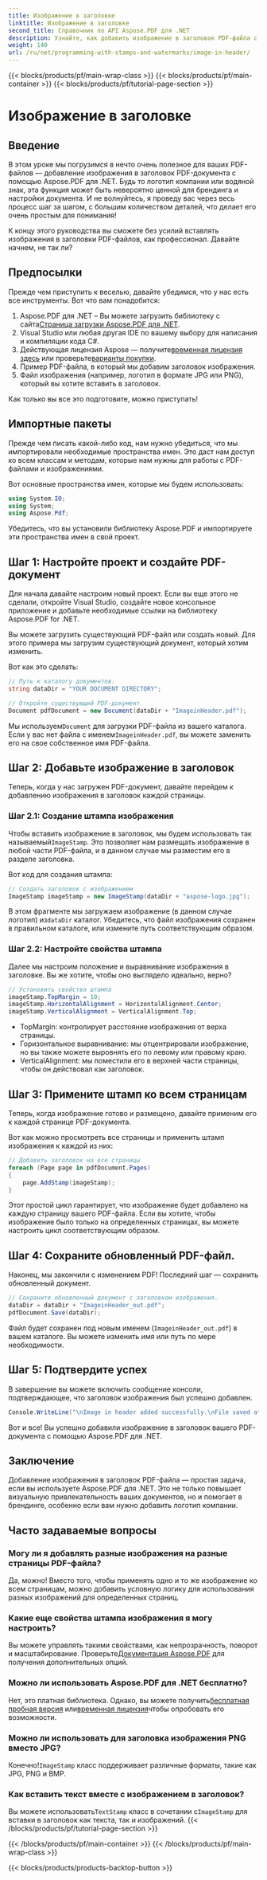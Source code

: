 ```yaml
---
title: Изображение в заголовке
linktitle: Изображение в заголовке
second_title: Справочник по API Aspose.PDF для .NET
description: Узнайте, как добавить изображение в заголовок PDF-файла с помощью Aspose.PDF для .NET, в этом пошаговом руководстве.
weight: 140
url: /ru/net/programming-with-stamps-and-watermarks/image-in-header/
---
```


{{< blocks/products/pf/main-wrap-class >}}
{{< blocks/products/pf/main-container >}}
{{< blocks/products/pf/tutorial-page-section >}}

# Изображение в заголовке

## Введение

В этом уроке мы погрузимся в нечто очень полезное для ваших PDF-файлов — добавление изображения в заголовок PDF-документа с помощью Aspose.PDF для .NET. Будь то логотип компании или водяной знак, эта функция может быть невероятно ценной для брендинга и настройки документа. И не волнуйтесь, я проведу вас через весь процесс шаг за шагом, с большим количеством деталей, что делает его очень простым для понимания!

К концу этого руководства вы сможете без усилий вставлять изображения в заголовки PDF-файлов, как профессионал. Давайте начнем, не так ли?

## Предпосылки

Прежде чем приступить к веселью, давайте убедимся, что у нас есть все инструменты. Вот что вам понадобится:

1.  Aspose.PDF для .NET – Вы можете загрузить библиотеку с сайта[Страница загрузки Aspose.PDF для .NET](https://releases.aspose.com/pdf/net/).
2. Visual Studio или любая другая IDE по вашему выбору для написания и компиляции кода C#.
3.  Действующая лицензия Aspose — получите[временная лицензия здесь](https://purchase.aspose.com/temporary-license/) или проверьте[варианты покупки](https://purchase.aspose.com/buy).
4. Пример PDF-файла, в который мы добавим заголовок изображения.
5. Файл изображения (например, логотип в формате JPG или PNG), который вы хотите вставить в заголовок.

Как только вы все это подготовите, можно приступать!

## Импортные пакеты

Прежде чем писать какой-либо код, нам нужно убедиться, что мы импортировали необходимые пространства имен. Это даст нам доступ ко всем классам и методам, которые нам нужны для работы с PDF-файлами и изображениями.

Вот основные пространства имен, которые мы будем использовать:

```csharp
using System.IO;
using System;
using Aspose.Pdf;
```

Убедитесь, что вы установили библиотеку Aspose.PDF и импортируете эти пространства имен в свой проект.

## Шаг 1: Настройте проект и создайте PDF-документ

Для начала давайте настроим новый проект. Если вы еще этого не сделали, откройте Visual Studio, создайте новое консольное приложение и добавьте необходимые ссылки на библиотеку Aspose.PDF for .NET.

Вы можете загрузить существующий PDF-файл или создать новый. Для этого примера мы загрузим существующий документ, который хотим изменить.

Вот как это сделать:

```csharp
// Путь к каталогу документов.
string dataDir = "YOUR DOCUMENT DIRECTORY";

// Откройте существующий PDF-документ
Document pdfDocument = new Document(dataDir + "ImageinHeader.pdf");
```

 Мы используем`Document` для загрузки PDF-файла из вашего каталога. Если у вас нет файла с именем`ImageinHeader.pdf`, вы можете заменить его на свое собственное имя PDF-файла.

## Шаг 2: Добавьте изображение в заголовок

Теперь, когда у нас загружен PDF-документ, давайте перейдем к добавлению изображения в заголовок каждой страницы.

### Шаг 2.1: Создание штампа изображения
 Чтобы вставить изображение в заголовок, мы будем использовать так называемый`ImageStamp`. Это позволяет нам размещать изображение в любой части PDF-файла, и в данном случае мы разместим его в разделе заголовка.

Вот код для создания штампа:

```csharp
// Создать заголовок с изображением
ImageStamp imageStamp = new ImageStamp(dataDir + "aspose-logo.jpg");
```

 В этом фрагменте мы загружаем изображение (в данном случае логотип) из`dataDir` каталог. Убедитесь, что файл изображения сохранен в правильном каталоге, или измените путь соответствующим образом.

### Шаг 2.2: Настройте свойства штампа
Далее мы настроим положение и выравнивание изображения в заголовке. Вы же хотите, чтобы оно выглядело идеально, верно?

```csharp
// Установить свойства штампа
imageStamp.TopMargin = 10;
imageStamp.HorizontalAlignment = HorizontalAlignment.Center;
imageStamp.VerticalAlignment = VerticalAlignment.Top;
```

- TopMargin: контролирует расстояние изображения от верха страницы.
- Горизонтальное выравнивание: мы отцентрировали изображение, но вы также можете выровнять его по левому или правому краю.
- VerticalAlignment: мы поместили его в верхней части страницы, чтобы он действовал как заголовок.

## Шаг 3: Примените штамп ко всем страницам

Теперь, когда изображение готово и размещено, давайте применим его к каждой странице PDF-документа.

Вот как можно просмотреть все страницы и применить штамп изображения к каждой из них:

```csharp
// Добавить заголовок на все страницы
foreach (Page page in pdfDocument.Pages)
{
    page.AddStamp(imageStamp);
}
```

Этот простой цикл гарантирует, что изображение будет добавлено на каждую страницу вашего PDF-файла. Если вы хотите, чтобы изображение было только на определенных страницах, вы можете настроить цикл соответствующим образом.

## Шаг 4: Сохраните обновленный PDF-файл.

Наконец, мы закончили с изменением PDF! Последний шаг — сохранить обновленный документ.

```csharp
// Сохраните обновленный документ с заголовком изображения.
dataDir = dataDir + "ImageinHeader_out.pdf";
pdfDocument.Save(dataDir);
```

Файл будет сохранен под новым именем (`ImageinHeader_out.pdf`) в вашем каталоге. Вы можете изменить имя или путь по мере необходимости.

## Шаг 5: Подтвердите успех

В завершение вы можете включить сообщение консоли, подтверждающее, что заголовок изображения был успешно добавлен.

```csharp
Console.WriteLine("\nImage in header added successfully.\nFile saved at " + dataDir);
```

Вот и все! Вы успешно добавили изображение в заголовок вашего PDF-документа с помощью Aspose.PDF для .NET.

## Заключение

Добавление изображения в заголовок PDF-файла — простая задача, если вы используете Aspose.PDF для .NET. Это не только повышает визуальную привлекательность ваших документов, но и помогает в брендинге, особенно если вам нужно добавить логотип компании.

## Часто задаваемые вопросы

### Могу ли я добавлять разные изображения на разные страницы PDF-файла?
Да, можно! Вместо того, чтобы применять одно и то же изображение ко всем страницам, можно добавить условную логику для использования разных изображений для определенных страниц.

### Какие еще свойства штампа изображения я могу настроить?
 Вы можете управлять такими свойствами, как непрозрачность, поворот и масштабирование. Проверьте[Документация Aspose.PDF](https://reference.aspose.com/pdf/net/) для получения дополнительных опций.

### Можно ли использовать Aspose.PDF для .NET бесплатно?
 Нет, это платная библиотека. Однако, вы можете получить[бесплатная пробная версия](https://releases.aspose.com/) или[временная лицензия](https://purchase.aspose.com/temporary-license/)чтобы опробовать его возможности.

### Можно ли использовать для заголовка изображения PNG вместо JPG?
 Конечно!`ImageStamp` класс поддерживает различные форматы, такие как JPG, PNG и BMP.

### Как вставить текст вместе с изображением в заголовок?
 Вы можете использовать`TextStamp` класс в сочетании с`ImageStamp` для вставки в заголовок как текста, так и изображений.
{{< /blocks/products/pf/tutorial-page-section >}}

{{< /blocks/products/pf/main-container >}}
{{< /blocks/products/pf/main-wrap-class >}}

{{< blocks/products/products-backtop-button >}}
